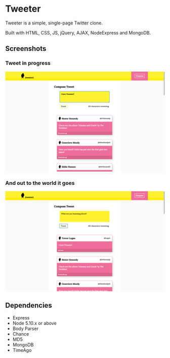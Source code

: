 # Tweeter

Tweeter is a simple, single-page Twitter clone.

Built with HTML, CSS, JS, jQuery, AJAX, NodeExpress and MongoDB.

## Screenshots

### Tweet in progress
!["Screnshot of text being inputted before submitted."](https://raw.githubusercontent.com/mattdanielmurphy/Tweeter/master/docs/main%20pre-submit.png)

### And out to the world it goes
!["Screnshot of text that was just submitted."](https://raw.githubusercontent.com/mattdanielmurphy/Tweeter/master/docs/main%20post-submit.png)

## Dependencies

- Express
- Node 5.10.x or above
- Body Parser
- Chance
- MD5
- MongoDB
- TimeAgo